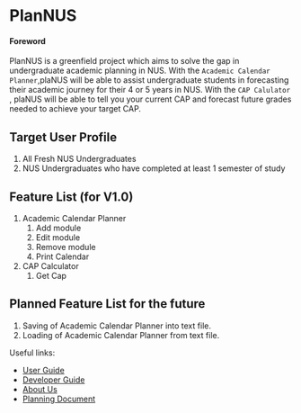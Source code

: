 # PlanNUS

#### Foreword

PlanNUS is a greenfield project which aims to solve the gap in undergraduate academic planning in NUS.
With the `Academic Calendar Planner`,plaNUS will be able to assist undergraduate students in forecasting their academic journey for their 4 or 5 years in NUS.
With the `CAP Calulator` , plaNUS will be able to tell you your current CAP and forecast future grades needed to achieve your target CAP.

## Target User Profile

1. All Fresh NUS Undergraduates
1. NUS Undergraduates who have completed at least 1 semester of study

## Feature List (for V1.0)

1. Academic Calendar Planner
    1. Add module
    1. Edit module
    1. Remove module
    1. Print Calendar
1. CAP Calculator
    1. Get Cap

## Planned Feature List for the future

1. Saving of Academic Calendar Planner into text file.
2. Loading of Academic Calendar Planner from text file.

Useful links:
* [User Guide](https://ay2021s1-cs2113t-f12-1.github.io/tp/UserGuide.html "User Guide")
* [Developer Guide](https://ay2021s1-cs2113t-f12-1.github.io/tp/DeveloperGuide.html "Developer Guide")
* [About Us](https://ay2021s1-cs2113t-f12-1.github.io/tp/AboutUs.html "About Us")
* [Planning Document](https://docs.google.com/document/d/1ikOD_2NS2qUSGtQJpqbVWX7g5mAFV6_jxhiAlka_SSs/edit?usp=sharing "Collaborative Document")
